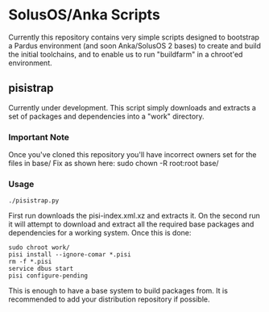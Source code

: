 SolusOS/Anka Scripts
====================

Currently this repository contains very simple scripts designed to
bootstrap a Pardus environment (and soon Anka/SolusOS 2 bases) to
create and build the initial toolchains, and to enable us to
run "buildfarm" in a chroot'ed environment.

pisistrap
---------
Currently under development. This script simply downloads and extracts
a set of packages and dependencies into a "work" directory.

### Important Note
Once you've cloned this repository you'll have incorrect owners set for the
files in base/
Fix as shown here:
    sudo chown -R root:root base/


### Usage
    ./pisistrap.py

First run downloads the pisi-index.xml.xz and extracts it. On the second
run it will attempt to download and extract all the required base packages
and dependencies for a working system. Once this is done:

    sudo chroot work/
    pisi install --ignore-comar *.pisi
    rm -f *.pisi
    service dbus start
    pisi configure-pending

This is enough to have a base system to build packages from. It is recommended
to add your distribution repository if possible. 
